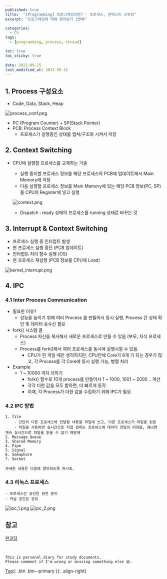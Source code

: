 ```yaml
---
published: true
title:  "[Programming] 프로그래밍이란? - 프로세스, 컨텍스트 스위칭"
excerpt: "프로그래밍에 대해 알아보기 2번째"

categories:
  - CS
tags:
  - [programming, process, thread]

toc: true
toc_sticky: true
 
date: 2022-09-15
last_modified_at: 2022-09-15
---
```


## 1. Process 구성요소

- Code, Data, Stack, Heap

![process_conf.png](../../assets/images/process_conf.png)

- PC (Program Counter) + SP(Stack Pointer)
- PCB: Process Context Block
    - 프로세스가 실행중인 상태를 캡쳐/구조화 시켜서 저장

## 2. Context Switching

- CPU에 실행할 프로세스를 교체하는 기술
    - 실행 중지할 프로세스 정보를 해당 프로세스의 PCB에 업데이트해서 Main Memory에 저장
    - 다음 실행할 프로세스 정보를 Main Memory에 있는 해당 PCB 정보(PC, SP)를 CPU의 Register에 넣고 실행
    
    ![context.png](../../assets/images/context.png)
    
    - Dispatch : ready 상태의 프로세스를 running 상태로 바꾸는 것

## 3. Interrupt & Context Switching

- 프로세스 실행 중 인터럽트 발생
- 현 프로세스 실행 중단 (PCB 업데이트)
- 인터럽트 처리 함수 실행 (OS)
- 현 프로세스 재실행 (PCB 정보를 CPU에 Load)

![kernel_interrupt.png](../../assets/images/kernel_interrupt.png)

## 4. IPC
### 4.1 Inter Process Communication
- 필요한 이유?
    - 성능을 높이기 위해 여러 Process 를 만들어서 동시 실행, Process 간 상태 확인 및 데이터 송수신 필요
- fork() 시스템 콜
    - Process 자신을 복사해서 새로운 프로세스로 만들 수 있음 (부모, 자식 프로세스)
    - Process를 fork()해서 여러 프로세스를 동시에 실행시킬 수 있음
        - CPU가 한 개일 때만 생각하지만, CPU안에 Core가 8개 가 되는 경우가 많고, 각 Process를 각 Core에 동시 실행 가능, 병렬 처리
- Example
    - 1 ~ 10000 까지 더하기
        - fork() 함수로 10개 process를 만들어서 1 ~ 1000, 1001 ~ 2000 .. 계산
        - 각각 더한 값을 모두 합하면, 더 빠르게 동작
        - 이때, 각 Process가 더한 값을 수집하기 위해 IPC가 필요

### 4.2 IPC 방법
    1. file
        - 간단히 다른 프로세스에 전달할 내용을 파일에 쓰고, 다른 프로세스가 파일을 읽음
        - 파일을 사용하면 실시간으로 직접 원하는 프로세스에 데이터 전달이 어려움, 왜냐면 계속 실시간으로 파일을 읽을 수 없기 때문에
    2. Message Queue
    3. Shared Memory
    4. Pipe
    5. Signal
    6. Semaphore
    7. Socket

    자세한 내용은 다음에 알아보도록 하시죠.    

### 4.3 리눅스 프로세스
    - 프로세스간 공간은 완전 분리
    - 커널 공간은 공유

![ipc_1.png](../../assets/images/ipc_1.png)
![ipc_2.png](../../assets/images/ipc_2.png)

## 참고
[펀코딩](https://www.fun-coding.org/contextswitching.html)

<br>

    This is personal diary for study documents.
    Please comment if I'm wrong or missing something else 😄. 

[Top](#){: .btn .btn--primary }{: .align-right}